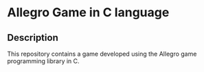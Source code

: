 # Allegro Game in C language 

## Description
This repository contains a game developed using the Allegro game programming library in C.

